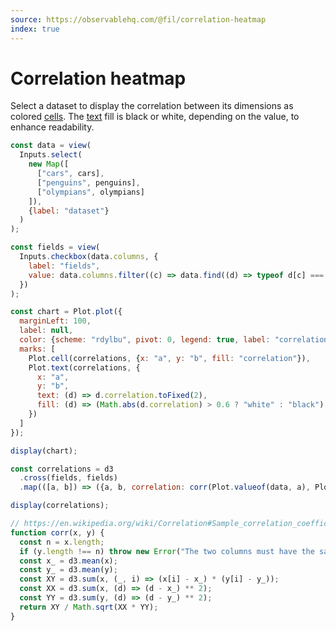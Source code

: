 ```yaml
---
source: https://observablehq.com/@fil/correlation-heatmap
index: true
---
```


# Correlation heatmap

Select a dataset to display the correlation between its dimensions as colored [cells](https://observablehq.com/plot/marks/cell). The [text](https://observablehq.com/plot/marks/text) fill is black or white, depending on the value, to enhance readability.

```js
const data = view(
  Inputs.select(
    new Map([
      ["cars", cars],
      ["penguins", penguins],
      ["olympians", olympians]
    ]),
    {label: "dataset"}
  )
);
```

```js
const fields = view(
  Inputs.checkbox(data.columns, {
    label: "fields",
    value: data.columns.filter((c) => data.find((d) => typeof d[c] === "number"))
  })
);
```

```js echo
const chart = Plot.plot({
  marginLeft: 100,
  label: null,
  color: {scheme: "rdylbu", pivot: 0, legend: true, label: "correlation"},
  marks: [
    Plot.cell(correlations, {x: "a", y: "b", fill: "correlation"}),
    Plot.text(correlations, {
      x: "a",
      y: "b",
      text: (d) => d.correlation.toFixed(2),
      fill: (d) => (Math.abs(d.correlation) > 0.6 ? "white" : "black")
    })
  ]
});

display(chart);
```

```js echo
const correlations = d3
  .cross(fields, fields)
  .map(([a, b]) => ({a, b, correlation: corr(Plot.valueof(data, a), Plot.valueof(data, b))}));

display(correlations);
```

```js echo
// https://en.wikipedia.org/wiki/Correlation#Sample_correlation_coefficient
function corr(x, y) {
  const n = x.length;
  if (y.length !== n) throw new Error("The two columns must have the same length.");
  const x_ = d3.mean(x);
  const y_ = d3.mean(y);
  const XY = d3.sum(x, (_, i) => (x[i] - x_) * (y[i] - y_));
  const XX = d3.sum(x, (d) => (d - x_) ** 2);
  const YY = d3.sum(y, (d) => (d - y_) ** 2);
  return XY / Math.sqrt(XX * YY);
}
```
